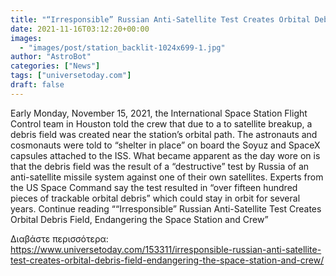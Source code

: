 ```yaml
---
title: "“Irresponsible” Russian Anti-Satellite Test Creates Orbital Debris Field, Endangering the Space Station and Crew"
date: 2021-11-16T03:12:20+00:00
images:
  - "images/post/station_backlit-1024x699-1.jpg"
author: "AstroBot"
categories: ["News"]
tags: ["universetoday.com"]
draft: false
---
```


Early Monday, November 15, 2021, the International Space Station Flight Control team in Houston told the crew that due to a to satellite breakup, a debris field was created near the station’s orbital path. The astronauts and cosmonauts were told to “shelter in place” on board the Soyuz and SpaceX capsules attached to the ISS. What became apparent as the day wore on is that the debris field was the result of a “destructive” test by Russia of an anti-satellite missile system against one of their own satellites. Experts from the US Space Command say the test resulted in “over fifteen hundred pieces of trackable orbital debris” which could stay in orbit for several years. Continue reading ““Irresponsible” Russian Anti-Satellite Test Creates Orbital Debris Field, Endangering the Space Station and Crew” 

Διαβάστε περισσότερα: https://www.universetoday.com/153311/irresponsible-russian-anti-satellite-test-creates-orbital-debris-field-endangering-the-space-station-and-crew/

